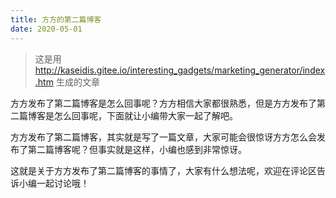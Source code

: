 ```yaml
---
title: 方方的第二篇博客
date: 2020-05-01
---
```


> 这是用 http://kaseidis.gitee.io/interesting_gadgets/marketing_generator/index.htm 生成的文章

方方发布了第二篇博客是怎么回事呢？方方相信大家都很熟悉，但是方方发布了第二篇博客是怎么回事呢，下面就让小编带大家一起了解吧。

方方发布了第二篇博客，其实就是写了一篇文章，大家可能会很惊讶方方怎么会发布了第二篇博客呢？但事实就是这样，小编也感到非常惊讶。

这就是关于方方发布了第二篇博客的事情了，大家有什么想法呢，欢迎在评论区告诉小编一起讨论哦！